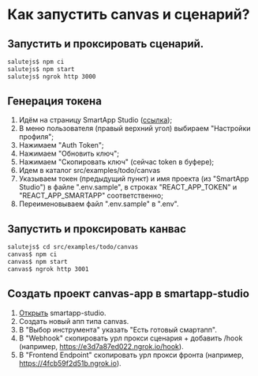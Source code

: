 # Как запустить canvas и сценарий?

## Запустить и проксировать сценарий.

```sh
salutejs$ npm ci
salutejs$ npm start
salutejs$ ngrok http 3000
```

## Генерация токена

1. Идём на страницу SmartApp Studio ([ссылка](https://smartapp-studio.sberdevices.ru/));
1. В меню пользователя (правый верхний угол) выбираем "Настройки профиля";
1. Нажимаем "Auth Token";
1. Нажимаем "Обновить ключ";
1. Нажимаем "Скопировать ключ" (сейчас token в буфере);
1. Идем в каталог src/examples/todo/canvas
1. Указываем токен (предыдущий пункт) и имя проекта (из "SmartApp Studio") в файле ".env.sample", в строках "REACT_APP_TOKEN" и "REACT_APP_SMARTAPP" соответственно;
1. Переименовываем файл ".env.sample" в ".env".

## Запустить и проксировать канвас

```sh
salutejs$ cd src/examples/todo/canvas
canvas$ npm ci
canvas$ npm start
canvas$ ngrok http 3001
```

## Создать проект canvas-app в smartapp-studio

1. [Открыть](https://smartapp-studio.sberdevices.ru) smartapp-studio.
1. Cоздать новый апп типа canvas.
1. В "Выбор инструмента" указать "Есть готовый смартапп".
1. В "Webhook" скопировать урл прокси сценария + добавить /hook (например, https://e3d7a87ed022.ngrok.io/hook).
1. В "Frontend Endpoint" скопировать урл прокси фронта (например, https://4fcb59f2d51b.ngrok.io).